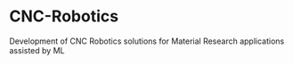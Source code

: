 # CNC-Robotics
Development of CNC Robotics solutions for Material Research applications assisted by ML
